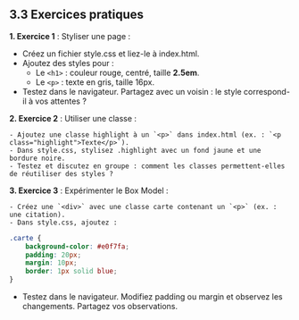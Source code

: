 ## 3.3 Exercices pratiques

**1. Exercice 1** : Styliser une page :

- Créez un fichier style.css et liez-le à index.html. 
- Ajoutez des styles pour :
    - Le `<h1>` : couleur rouge, centré, taille **2.5em**. 
    - Le `<p>` : texte en gris, taille 16px. 
- Testez dans le navigateur. Partagez avec un voisin : le style correspond-il à vos attentes ?

**2. Exercice 2** : Utiliser une classe :

    - Ajoutez une classe highlight à un `<p>` dans index.html (ex. : `<p class="highlight">Texte</p>`). 
    - Dans style.css, stylisez .highlight avec un fond jaune et une bordure noire. 
    - Testez et discutez en groupe : comment les classes permettent-elles de réutiliser des styles ? 

**3. Exercice 3** : Expérimenter le Box Model :

    - Créez une `<div>` avec une classe carte contenant un `<p>` (ex. : une citation). 
    - Dans style.css, ajoutez :

```css
.carte {
    background-color: #e0f7fa;
    padding: 20px;
    margin: 10px;
    border: 1px solid blue;
}
```

- Testez dans le navigateur. Modifiez padding ou margin et observez les changements. Partagez vos observations. 